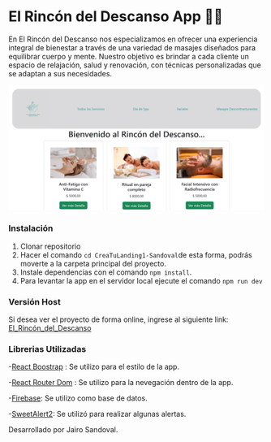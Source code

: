 # El Rincón del Descanso App 🧖🏼

En El Rincón del Descanso nos especializamos en ofrecer una experiencia integral de bienestar a través de una variedad de masajes diseñados para equilibrar cuerpo y mente. Nuestro objetivo es brindar a cada cliente un espacio de relajación, salud y renovación, con técnicas personalizadas que se adaptan a sus necesidades.

![app](/public/Rincon_del_descanso.png)

### Instalación

1. Clonar repositorio
2. Hacer el comando `cd CreaTuLanding1-Sandoval`de esta forma, podrás moverte a la carpeta principal del proyecto.
3. Instale dependencias con el comando `npm install`.
4. Para levantar la app en el servidor local ejecute el comando `npm run dev`


### Versión Host 

Si desea ver el proyecto de forma online, ingrese al siguiente link: [El_Rincón_del_Descanso](https://rincon-del-descanso.vercel.app/)

### Librerias Utilizadas

-[React Boostrap](https://react-bootstrap.netlify.app/) : Se utilizo para el estilo de la app.

-[React Router Dom](https://reactrouter.com/) : Se utilizo para la nevegación dentro de la app.

-[Firebase](https://firebase.google.com/): Se utilizo como base de datos. 

-[SweetAlert2](https://sweetalert2.github.io/): Se utilizó para realizar algunas alertas. 



Desarrollado por Jairo Sandoval.